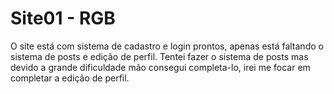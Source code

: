 # Site01 - RGB
O site está com sistema de cadastro e login prontos, apenas está faltando o sistema de posts e edição de perfil. Tentei fazer o sistema de posts mas devido a grande dificuldade mão consegui completa-lo, irei me focar em completar a edição de perfil.
